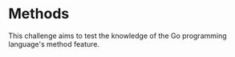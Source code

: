 # Methods

This challenge aims to test the knowledge of the Go programming language's method feature.
